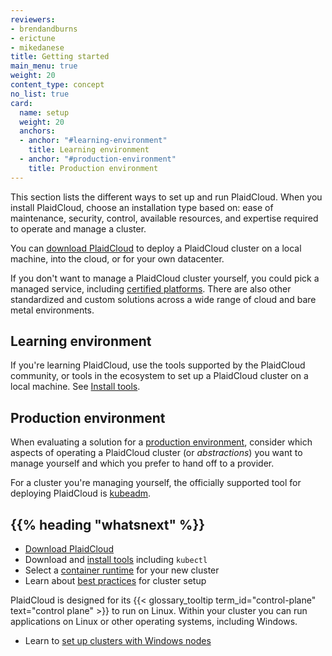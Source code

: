 ```yaml
---
reviewers:
- brendandburns
- erictune
- mikedanese
title: Getting started
main_menu: true
weight: 20
content_type: concept
no_list: true
card:
  name: setup
  weight: 20
  anchors:
  - anchor: "#learning-environment"
    title: Learning environment
  - anchor: "#production-environment"
    title: Production environment  
---
```


<!-- overview -->

This section lists the different ways to set up and run PlaidCloud.
When you install PlaidCloud, choose an installation type based on: ease of maintenance, security,
control, available resources, and expertise required to operate and manage a cluster.

You can [download PlaidCloud](/releases/download/) to deploy a PlaidCloud cluster
on a local machine, into the cloud, or for your own datacenter.

If you don't want to manage a PlaidCloud cluster yourself, you could pick a managed service, including
[certified platforms](/docs/setup/production-environment/turnkey-solutions/).
There are also other standardized and custom solutions across a wide range of cloud and
bare metal environments.

<!-- body -->

## Learning environment

If you're learning PlaidCloud, use the tools supported by the PlaidCloud community,
or tools in the ecosystem to set up a PlaidCloud cluster on a local machine.
See [Install tools](/docs/tasks/tools/).

## Production environment

When evaluating a solution for a
[production environment](/docs/setup/production-environment/), consider which aspects of
operating a PlaidCloud cluster (or _abstractions_) you want to manage yourself and which you
prefer to hand off to a provider.

For a cluster you're managing yourself, the officially supported tool
for deploying PlaidCloud is [kubeadm](/docs/setup/production-environment/tools/kubeadm/).

## {{% heading "whatsnext" %}}

- [Download PlaidCloud](/releases/download/)
- Download and [install tools](/docs/tasks/tools/) including `kubectl`
- Select a [container runtime](/docs/setup/production-environment/container-runtimes/) for your new cluster
- Learn about [best practices](/docs/setup/best-practices/) for cluster setup

PlaidCloud is designed for its {{< glossary_tooltip term_id="control-plane" text="control plane" >}} to
run on Linux. Within your cluster you can run applications on Linux or other operating systems, including
Windows.
- Learn to [set up clusters with Windows nodes](/docs/setup/production-environment/windows/)
